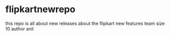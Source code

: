 # flipkartnewrepo
this repo is all about new releases about the flipkart new features 
team size 10
author anil 
